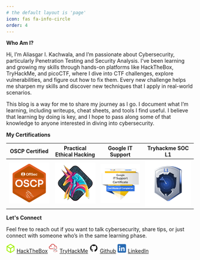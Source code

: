 ```yaml
---
# the default layout is 'page'
icon: fas fa-info-circle
order: 4
---
```


**Who Am I?**

Hi, I’m Aliasgar I. Kachwala, and I’m passionate about Cybersecurity, particularly Penetration Testing and Security Analysis. I’ve been learning and growing my skills through hands-on platforms like HackTheBox, TryHackMe, and picoCTF, where I dive into CTF challenges, explore vulnerabilities, and figure out how to fix them. Every new challenge helps me sharpen my skills and discover new techniques that I apply in real-world scenarios.

This blog is a way for me to share my journey as I go. I document what I’m learning, including writeups, cheat sheets, and tools I find useful. I believe that learning by doing is key, and I hope to pass along some of that knowledge to anyone interested in diving into cybersecurity.

**My Certifications**

| OSCP Certified  | Practical Ethical Hacking | Google IT Support | Tryhackme SOC L1 |
|-----------|-----------|-----------|-----------|
| ![oscp](assets/img/about/oscp.png) | ![peh](assets/img/about/practical-ethical-hacking.jpeg) | ![gits](assets/img/about/google-it-support.png) | ![thmsocl1](assets/img/about/tryhackme-SOC-L1.png) |

**Let's Connect**

Feel free to reach out if you want to talk cybersecurity, share tips, or just connect with someone who’s in the same learning phase.

![HackTheBox](assets/img/about/hackthebox.png) [HackTheBox](https://www.hackthebox.eu)
![TryHackMe](assets/img/about/tryhackme.png) [TryHackMe](https://tryhackme.com)
![GitHub](assets/img/about/github.png) [Github](https://www.github.com) 
![Linkedin](assets/img/about/linkedin.png) [LinkedIn](https://www.linkedin.com) 
